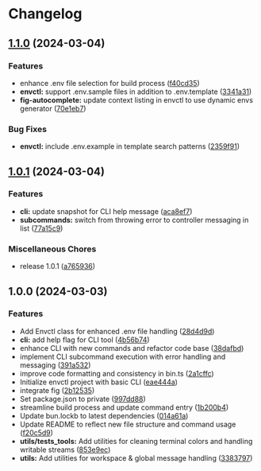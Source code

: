 # Changelog

## [1.1.0](https://github.com/JonDotsoy/envctl/compare/v1.0.1...v1.1.0) (2024-03-04)


### Features

* enhance .env file selection for build process ([f40cd35](https://github.com/JonDotsoy/envctl/commit/f40cd351657f68bab18c1a8a51f623677d7f180a))
* **envctl:** support .env.sample files in addition to .env.template ([3341a31](https://github.com/JonDotsoy/envctl/commit/3341a31e23b479af65712ccee5031e7acf62b49f))
* **fig-autocomplete:** update context listing in envctl to use dynamic envs generator ([70e1eb7](https://github.com/JonDotsoy/envctl/commit/70e1eb764e5d9b29259a2a471f86ce8eaa63f42d))


### Bug Fixes

* **envctl:** include .env.example in template search patterns ([2359f91](https://github.com/JonDotsoy/envctl/commit/2359f91a28b4b703b760d73e8fd2aed34a02dd8e))

## [1.0.1](https://github.com/JonDotsoy/envctl/compare/v1.0.0...v1.0.1) (2024-03-04)


### Features

* **cli:** update snapshot for CLI help message ([aca8ef7](https://github.com/JonDotsoy/envctl/commit/aca8ef7908062d9a81d254f45e46de3720a24e27))
* **subcommands:** switch from throwing error to controller messaging in list ([77a15c9](https://github.com/JonDotsoy/envctl/commit/77a15c952939de8a2619ec776f21074a6ed76af6))


### Miscellaneous Chores

* release 1.0.1 ([a765936](https://github.com/JonDotsoy/envctl/commit/a765936a4376fc4ab84fd084cd246a5d7bfd0cb0))

## 1.0.0 (2024-03-03)


### Features

* Add Envctl class for enhanced .env file handling ([28d4d9d](https://github.com/JonDotsoy/envctl/commit/28d4d9dcd9c007d7fe9bd382a9119c060b224760))
* **cli:** add help flag for CLI tool ([4b56b74](https://github.com/JonDotsoy/envctl/commit/4b56b74faa59dfa29a6b77f7d40f5205ca775dc0))
* enhance CLI with new commands and refactor code base ([38dafbd](https://github.com/JonDotsoy/envctl/commit/38dafbdc0838372f8845d701207ac34543cba1d8))
* implement CLI subcommand execution with error handling and messaging ([391a532](https://github.com/JonDotsoy/envctl/commit/391a532940443dc0169a45a9c511abf838614a2e))
* improve code formatting and consistency in bin.ts ([2a1cffc](https://github.com/JonDotsoy/envctl/commit/2a1cffc147517adf273f7cc56e56f8c4bd0f8c31))
* Initialize envctl project with basic CLI ([eae444a](https://github.com/JonDotsoy/envctl/commit/eae444a869cd4275edeef88478f4a02473eea9c4))
* integrate fig ([2b12535](https://github.com/JonDotsoy/envctl/commit/2b12535afa3ec274851b449c0245f3e27734ea30))
* Set package.json to private ([997dd88](https://github.com/JonDotsoy/envctl/commit/997dd88b6ee37b8b4eab98782084435cb24f7c50))
* streamline build process and update command entry ([1b200b4](https://github.com/JonDotsoy/envctl/commit/1b200b4b5d69ac719c23a8e16b947f51d035d12f))
* Update bun.lockb to latest dependencies ([014a61a](https://github.com/JonDotsoy/envctl/commit/014a61a2fbf756da08a011ee5c650b2733b333b5))
* Update README to reflect new file structure and command usage ([f20c5d9](https://github.com/JonDotsoy/envctl/commit/f20c5d9f0acb88c0b73e406c5b01787e8e19698c))
* **utils/tests_tools:** Add utilities for cleaning terminal colors and handling writable streams ([853e9ec](https://github.com/JonDotsoy/envctl/commit/853e9ecc703bd845c8cedf0c0e9a692e427413b5))
* **utils:** Add utilities for workspace & global message handling ([3383797](https://github.com/JonDotsoy/envctl/commit/33837975aae11236aa9d4870ec224363497409c4))
